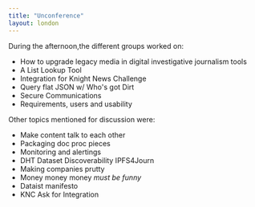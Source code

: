 ```yaml
---
title: "Unconference"
layout: london
---
```


During the afternoon,the different groups worked on:

* How to upgrade legacy media in digital investigative journalism tools
* A List Lookup Tool
* Integration for Knight News Challenge
* Query flat JSON w/ Who's got Dirt	
* Secure Communications
* Requirements, users and usability	
			
Other topics mentioned for discussion were:

* Make content talk to each other
* Packaging doc proc pieces
* Monitoring and alertings
* DHT Dataset Discoverability IPFS4Journ
* Making companies prutty
* Money money money *must be funny*
* Dataist manifesto
* KNC Ask for Integration
